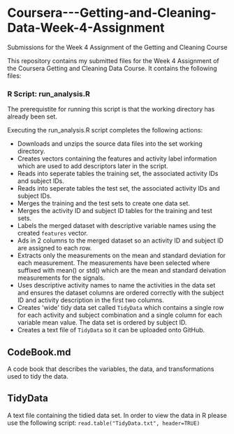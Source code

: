 # Coursera---Getting-and-Cleaning-Data-Week-4-Assignment
Submissions for the Week 4 Assignment of the Getting and Cleaning Course

This repository contains my submitted files for the Week 4 Assignment of the Coursera Getting and Cleaning Data Course.  It contains the following files:

### R Script: run_analysis.R

The prerequistite for running this script is that the working directory has already been set.

Executing the run_analysis.R script completes the following actions:
- Downloads and unzips the source data files into the set working directory.
- Creates vectors containing the features and activity label information which are used to add descriptors later in the script. 
- Reads into seperate tables the training set, the associated activity IDs and  subject IDs.
- Reads into seperate tables the test set, the associated activity IDs and subject IDs.
- Merges the training and the test sets to create one data set.
- Merges the activity ID and subject ID tables for the training and test sets.  
- Labels the merged dataset with descriptive variable names using the created `features` vector.
- Ads in 2 columns to the merged dataset so an activity ID and subject ID are assigned to each row.
- Extracts only the measurements on the mean and standard deviation for each measurement. The measurements have been selected where suffixed with mean() or std() which are the mean and standard deivation measurements for the signals.  
- Uses descriptive activity names to name the activities in the data set and ensures the dataset columns are ordered correctly with the subject ID and activity description in the first two columns.
- Creates 'wide' tidy data set called `TidyData` which contains a single row for each activity and subject combination and a single column for  each variable mean value.  The data set is ordered by subject ID. 
- Creates a text file of `TidyData` so it can be uploaded onto GitHub.  

## CodeBook.md

A code book that describes the variables, the data, and transformations used to tidy the data.

## TidyData

A text file containing the tidied data set.  In order to view the data in R please use the following script: `read.table("TidyData.txt", header=TRUE)`


